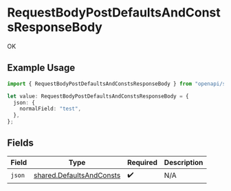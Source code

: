 # RequestBodyPostDefaultsAndConstsResponseBody

OK

## Example Usage

```typescript
import { RequestBodyPostDefaultsAndConstsResponseBody } from "openapi/sdk/models/operations";

let value: RequestBodyPostDefaultsAndConstsResponseBody = {
  json: {
    normalField: "test",
  },
};
```

## Fields

| Field                                                                       | Type                                                                        | Required                                                                    | Description                                                                 |
| --------------------------------------------------------------------------- | --------------------------------------------------------------------------- | --------------------------------------------------------------------------- | --------------------------------------------------------------------------- |
| `json`                                                                      | [shared.DefaultsAndConsts](../../../sdk/models/shared/defaultsandconsts.md) | :heavy_check_mark:                                                          | N/A                                                                         |